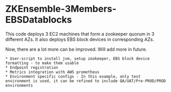 # ZKEnsemble-3Members-EBSDatablocks

This code deploys 3 EC2 machines that form a zookeeper quorum in 3 different AZs. It also deploys EBS block devices in corresponding AZs.

Now, there are a lot more can be improved. Will add more in future.

    * User-script to install jvm, setup zookeeper, EBS block device formatting - to make them usable
    * Endpoint registration
    * Metrics integration with AWS prometheus
    * Environment specific configs - In this example, only test environment is used, it can be refined to include QA/UAT/Pre-PROD/PROD environments 
